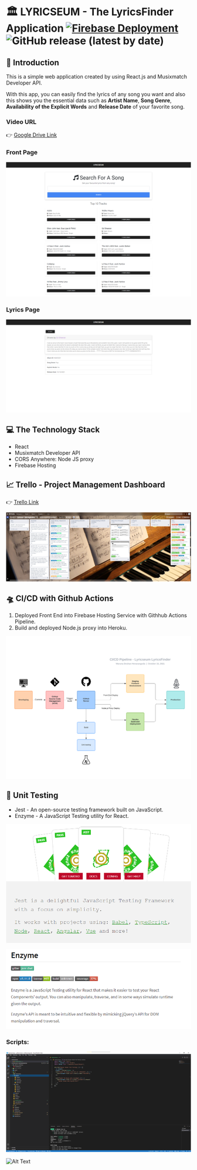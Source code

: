 # :classical_building: LYRICSEUM - The LyricsFinder Application [![Firebase Deployment](https://github.com/NSBM-SPM-2021/github-basics-wdhenarangoda/actions/workflows/workflow.yml/badge.svg)](https://github.com/NSBM-SPM-2021/github-basics-wdhenarangoda/actions/workflows/workflow.yml) ![GitHub release (latest by date)](https://img.shields.io/github/v/release/NSBM-SPM-2021/github-basics-wdhenarangoda)

## :dart: Introduction

This is a simple web application created by using React.js and Musixmatch Developer API. 

With this app, you can easily find the lyrics of any song you want and also this shows you the essential data such as **Artist Name**, **Song Genre**, **Availability of the Explicit Words** and **Release Date** of your favorite song.

### Video URL
:point_right: [Google Drive Link](https://drive.google.com/file/d/13cbF1nlpJcyIMoCIUFXrE1dTN91CRb3A/view?usp=sharing)

### Front Page
![](src/images/frontpage-UI.png)

### Lyrics Page
![](src/images/lyricspage-UI.png)

## :computer: The Technology Stack
* React
* Musixmatch Developer API
* CORS Anywhere: Node JS proxy
* Firebase Hosting

## :chart_with_upwards_trend: Trello - Project Management Dashboard
:point_right: [Trello Link](https://trello.com/b/Uq3h43I8/lyricseum-web-application) <br/>

![](src/images/trello.png)

## :flying_saucer: CI/CD with Github Actions
1. Deployed Front End into Firebase Hosting Service with Githhub Actions Pipeline.
2. Build and deployed Node.js proxy into Heroku. <br/>

![](src/images/CICD-pipeline.png)

## :test_tube: Unit Testing
* Jest - An open-source testing framework built on JavaScript.
* Enzyme - A JavaScript Testing utility for React.

![](src/images/jest.png)

![](src/images/enzyme.png)

### Scripts:
![](src/images/unit-testing.png) <br/>

![Alt Text](https://media.giphy.com/media/jIWdDlz1s5a7k1o0w0/giphy.gif)
